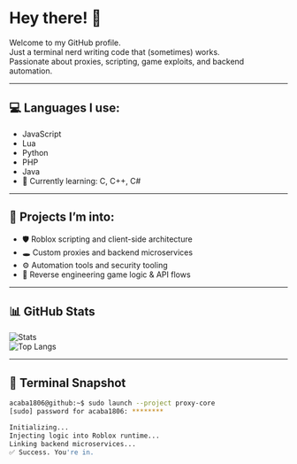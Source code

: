 # Hey there! 👋

Welcome to my GitHub profile.  
Just a terminal nerd writing code that (sometimes) works.  
Passionate about proxies, scripting, game exploits, and backend automation.

---

## 💻 Languages I use:

- JavaScript  
- Lua  
- Python  
- PHP  
- Java  
- 🧠 Currently learning: C, C++, C#

---

## 🧠 Projects I’m into:

- 🛡 Roblox scripting and client-side architecture  
- 🕳 Custom proxies and backend microservices  
- ⚙ Automation tools and security tooling  
- 🧬 Reverse engineering game logic & API flows

---

## 📊 GitHub Stats

![Stats](https://github-readme-stats.vercel.app/api?username=acaba1806&show_icons=true&theme=tokyonight&hide_rank=true)  
![Top Langs](https://github-readme-stats.vercel.app/api/top-langs/?username=acaba1806&layout=compact&theme=tokyonight)

---

## 🧪 Terminal Snapshot

```bash
acaba1806@github:~$ sudo launch --project proxy-core
[sudo] password for acaba1806: ********

Initializing...
Injecting logic into Roblox runtime...
Linking backend microservices...
✅ Success. You're in.





